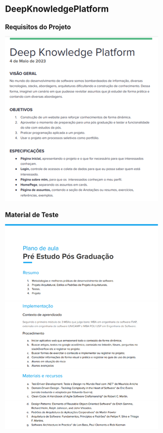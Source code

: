 # DeepKnowledgePlatform

## Requisitos do Projeto

<p align="center">
	<img src="wwwroot\Images\Requisitos.png">
</p>

## Material de Teste
<p align="center">
  <img src="wwwroot\Images\1.png">
  <img src="wwwroot\Images\2.png">
  <img src="wwwroot\Images\3.png">
  <img src="wwwroot\Images\4.png">
</p>
